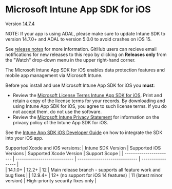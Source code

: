 # Microsoft Intune App SDK for iOS 

Version [14.7.4](https://github.com/msintuneappsdk/ms-intune-app-sdk-ios/releases)

NOTE: If your app is using ADAL, please make sure to update Intune SDK to version 14.7.0+ and ADAL to version 5.0.0 to avoid crashes on iOS 15.

See [release notes](https://github.com/msintuneappsdk/ms-intune-app-sdk-ios/releases) for more information. GitHub users can recieve email notifications for new releases to this repo by clicking on **Releases only** from the "Watch" drop-down menu in the upper right-hand corner.

The Microsoft Intune App SDK for iOS enables data protection features and mobile app management via Microsoft Intune.

Before you install and use Microsoft Intune App SDK for iOS you **must**:
* Review the [Microsoft License Terms Intune App SDK for iOS](https://github.com/msintuneappsdk/ms-intune-app-sdk-ios/blob/master/Microsoft%20License%20Terms%20Intune%20App%20SDK%20for%20iOS.pdf). Print and retain a copy of the license terms for your records. By downloading and using Intune App SDK for iOS, you agree to such license terms.  If you do not accept them, do not use the software.
* Review the [Microsoft Intune Privacy Statement](https://docs.microsoft.com/legal/intune/microsoft-intune-privacy-statement) for information on the privacy policy of the Intune App SDK for iOS.

See the [Intune App SDK iOS Developer Guide](https://docs.microsoft.com/en-us/intune/develop/intune-app-sdk-ios) on how to integrate the SDK into your iOS app.

Supported Xcode and iOS versions:
| Intune SDK Version  | Supported iOS Versions  | Supported Xcode Version | Support Scope |
| ----------------------- | ---------------------------- | -----------------------------  | ----------------- |                         
| 14.1.0+                     | 12.2+                               | 12                                       | Main release branch - supports all feature work and bug fixes |
| 12.9.4+                     | 12+ (no support for iOS 14 features) | 11 (latest minor version) | High-priority security fixes only |

